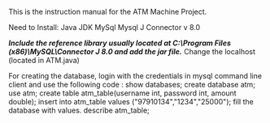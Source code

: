 This is the instruction manual for the ATM Machine Project.

Need to Install:
Java JDK
MySql 
Mysql J Connector v 8.0

***Include the reference library usually located at C:\Program Files (x86)\MySQL\Connector J 8.0 and add the jar file.***
Change the localhost (located in ATM.java)

For creating the database, login with the credentials in mysql command line client and use the following code :
show databases;
create database atm;
use atm;
create table atm_table(username int, password int, amount double);
insert into atm_table values ("97910134","1234","25000");
fill the database with values.
describe atm_table;

